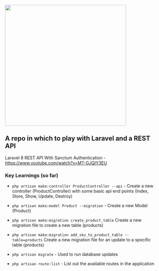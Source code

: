 <p align="left"><img src="https://raw.githubusercontent.com/laravel/art/master/logo-lockup/5%20SVG/2%20CMYK/1%20Full%20Color/laravel-logolockup-cmyk-red.svg" width="400"></p>

## A repo in which to play with Laravel and a REST API

Laravel 8 REST API With Sanctum Authentication - https://www.youtube.com/watch?v=MT-GJQIY3EU

### Key Learnings (so far)

- ```php artisan make:controller ProductController --api``` - Create a new controller (ProductController) with some basic api end points (Index, Store, Show, Update, Destroy)

- ```php artisan make:model Product --migration``` - Create a new Model (Product)

- ```php artisan make:migration create_product_table``` Create a new migration file to create a new table (products)

- ```php artisan make:migration add_sku_to_product_table --table=products``` Create a new migration file for an update to a specific table (products)

- ```php artisan migrate``` - Used to run database updates

- ```php artisan route:list``` - List out the available routes in the application